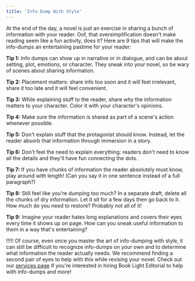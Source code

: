 ```yaml
---
title: 'Info Dump With Style'
---
```


At the end of the day, a novel is just an exercise in sharing a bunch of information with your reader. Oof, that oversimplification doesn't make reading seem like a fun activity, does it? Here are 9 tips that will make the info-dumps an entertaining pastime for your reader:

**Tip 1:** Info dumps can show up in narrative or in dialogue, and can be about setting, plot, emotions, or character. They sneak into your novel, so be wary of scenes about sharing information. 

**Tip 2:** Placement matters: share info too soon and it will feel irrelevant, share it too late and it will feel convenient. 

**Tip 3:** While explaining stuff to the reader, share *why* the information matters to your character. Color it with your character's opinions.

**Tip 4:** Make sure the information is shared as part of a scene's action whenever possible. 

**Tip 5:** Don't explain stuff that the protagonist should know. Instead, let the reader absorb that information through immersion in a story. 

**Tip 6:** Don't feel the need to explain everything: readers don't need to know all the details and they'll have fun connecting the dots.

**Tip 7:** If you have chunks of information the reader absolutely must know, play around with length! (Can you say it in one sentence instead of a full paragraph?) 

**Tip 8:** Still feel like you're dumping too much? In a separate draft, delete all the chunks of dry information. Let it sit for a few days then go back to it. How much do you need to restore? Probably not all of it! 

**Tip 9:** Imagine your reader hates long explanations and covers their eyes every time it shows up on page. How can you sneak useful information to them in a way that's entertaining? 

!!!!! Of course, even once you master the art of info-dumping with style, it can still be difficult to recognize info-dumps on your own and to determine what information the reader actually needs. We recommend finding a second pair of eyes to help with this while revising your novel. Check out our [services page](/services) if you're interested in hiring Book Light Editorial to help with info-dumps and more!  
